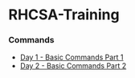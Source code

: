 # RHCSA-Training
### Commands
- [Day 1 - Basic Commands Part 1](https://github.com/d4rkr0n1n/RHCSA-Training/blob/main/Day_1.md)
- [Day 2 - Basic Commands Part 2](https://github.com/d4rkr0n1n/RHCSA-Training/blob/main/Day_2.md)
